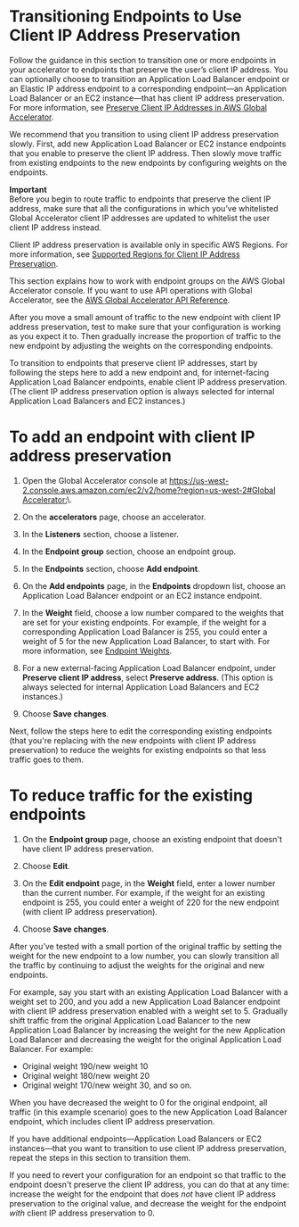 # Transitioning Endpoints to Use Client IP Address Preservation<a name="about-endpoints.transition-to-IP-preservation"></a>

Follow the guidance in this section to transition one or more endpoints in your accelerator to endpoints that preserve the user’s client IP address\. You can optionally choose to transition an Application Load Balancer endpoint or an Elastic IP address endpoint to a corresponding endpoint—an Application Load Balancer or an EC2 instance—that has client IP address preservation\. For more information, see [Preserve Client IP Addresses in AWS Global Accelerator](preserve-client-ip-address.md)\.

We recommend that you transition to using client IP address preservation slowly\. First, add new Application Load Balancer or EC2 instance endpoints that you enable to preserve the client IP address\. Then slowly move traffic from existing endpoints to the new endpoints by configuring weights on the endpoints\. 

**Important**  
Before you begin to route traffic to endpoints that preserve the client IP address, make sure that all the configurations in which you’ve whitelisted Global Accelerator client IP addresses are updated to whitelist the user client IP address instead\.

Client IP address preservation is available only in specific AWS Regions\. For more information, see [ Supported Regions for Client IP Address Preservation](preserve-client-ip-address.regions.md)\. 

This section explains how to work with endpoint groups on the AWS Global Accelerator console\. If you want to use API operations with Global Accelerator, see the [ AWS Global Accelerator API Reference](https://docs.aws.amazon.com/global-accelerator/latest/api/Welcome.html)\.

After you move a small amount of traffic to the new endpoint with client IP address preservation, test to make sure that your configuration is working as you expect it to\. Then gradually increase the proportion of traffic to the new endpoint by adjusting the weights on the corresponding endpoints\.

To transition to endpoints that preserve client IP addresses, start by following the steps here to add a new endpoint and, for internet\-facing Application Load Balancer endpoints, enable client IP address preservation\. \(The client IP address preservation option is always selected for internal Application Load Balancers and EC2 instances\.\)

# To add an endpoint with client IP address preservation

1. Open the Global Accelerator console at [ https://us\-west\-2\.console\.aws\.amazon\.com/ec2/v2/home?region=us\-west\-2\#Global Accelerator:](https://us-west-2.console.aws.amazon.com/ec2/v2/home?region=us-west-2#GlobalAccelerator:)\. 

1. On the **accelerators** page, choose an accelerator\.

1. In the **Listeners** section, choose a listener\.

1. In the **Endpoint group** section, choose an endpoint group\.

1. In the **Endpoints** section, choose **Add endpoint**\.

1. On the **Add endpoints** page, in the **Endpoints** dropdown list, choose an Application Load Balancer endpoint or an EC2 instance endpoint\.

1. In the **Weight** field, choose a low number compared to the weights that are set for your existing endpoints\. For example, if the weight for a corresponding Application Load Balancer is 255, you could enter a weight of 5 for the new Application Load Balancer, to start with\. For more information, see [Endpoint Weights](about-endpoints-endpoint-weights.md)\.

1. For a new external\-facing Application Load Balancer endpoint, under **Preserve client IP address**, select **Preserve address**\. \(This option is always selected for internal Application Load Balancers and EC2 instances\.\)

1. Choose **Save changes**\.

Next, follow the steps here to edit the corresponding existing endpoints \(that you're replacing with the new endpoints with client IP address preservation\) to reduce the weights for existing endpoints so that less traffic goes to them\.

# To reduce traffic for the existing endpoints

1. On the **Endpoint group** page, choose an existing endpoint that doesn't have client IP address preservation\.

1. Choose **Edit**\.

1. On the **Edit endpoint** page, in the **Weight** field, enter a lower number than the current number\. For example, if the weight for an existing endpoint is 255, you could enter a weight of 220 for the new endpoint \(with client IP address preservation\)\.

1. Choose **Save changes**\.

After you’ve tested with a small portion of the original traffic by setting the weight for the new endpoint to a low number, you can slowly transition all the traffic by continuing to adjust the weights for the original and new endpoints\.

For example, say you start with an existing Application Load Balancer with a weight set to 200, and you add a new Application Load Balancer endpoint with client IP address preservation enabled with a weight set to 5\. Gradually shift traffic from the original Application Load Balancer to the new Application Load Balancer by increasing the weight for the new Application Load Balancer and decreasing the weight for the original Application Load Balancer\. For example: 
+ Original weight 190/new weight 10
+ Original weight 180/new weight 20
+ Original weight 170/new weight 30, and so on\.

When you have decreased the weight to 0 for the original endpoint, all traffic \(in this example scenario\) goes to the new Application Load Balancer endpoint, which includes client IP address preservation\. 

If you have additional endpoints—Application Load Balancers or EC2 instances—that you want to transition to use client IP address preservation, repeat the steps in this section to transition them\.

If you need to revert your configuration for an endpoint so that traffic to the endpoint doesn't preserve the client IP address, you can do that at any time: increase the weight for the endpoint that does *not* have client IP address preservation to the original value, and decrease the weight for the endpoint *with* client IP address preservation to 0\.